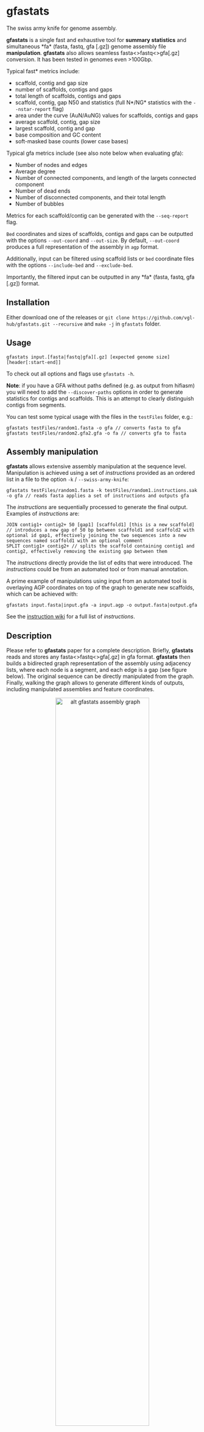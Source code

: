 # gfastats

The swiss army knife for genome assembly.

**gfastats** is a single fast and exhaustive tool for **summary statistics** and simultaneous \*fa\* (fasta, fastq, gfa [.gz]) genome assembly file **manipulation**. **gfastats** also allows seamless fasta<>fastq<>gfa[.gz] conversion. It has been tested in genomes even >100Gbp.

Typical fast\* metrics include:

- scaffold, contig and gap size
- number of scaffolds, contigs and gaps
- total length of scaffolds, contigs and gaps
- scaffold, contig, gap N50 and statistics (full N\*/NG\* statistics with the `--nstar-report` flag)
- area under the curve (AuN/AuNG) values for scaffolds, contigs and gaps
- average scaffold, contig, gap size
- largest scaffold, contig and gap
- base composition and GC content
- soft-masked base counts (lower case bases)

Typical gfa metrics include (see also note below when evaluating gfa):

- Number of nodes and edges
- Average degree
- Number of connected components, and length of the largets connected component
- Number of dead ends
- Number of disconnected components, and their total length
- Number of bubbles

Metrics for each scaffold/contig can be generated with the `--seq-report` flag.

`Bed` coordinates and sizes of scaffolds, contigs and gaps can be outputted with the options `--out-coord` and `--out-size`. By default, `--out-coord` produces a full representation of the assembly in `agp` format.

Additionally, input can be filtered using scaffold lists or `bed` coordinate files with the options `--include-bed` and `--exclude-bed`.

Importantly, the filtered input can be outputted in any \*fa\* (fasta, fastq, gfa [.gz]) format.

## Installation

Either download one of the releases or `git clone https://github.com/vgl-hub/gfastats.git --recursive` and `make -j` in `gfastats` folder.

## Usage

`gfastats input.[fasta|fastq|gfa][.gz] [expected genome size] [header[:start-end]]`

To check out all options and flags use `gfastats -h`.

**Note**: if you have a GFA without paths defined (e.g. as output from hifiasm) you will need to add the `--discover-paths` options in order to generate statistics for contigs and scaffolds. This is an attempt to clearly distinguish contigs from segments.

You can test some typical usage with the files in the `testFiles` folder, e.g.:

```
gfastats testFiles/random1.fasta -o gfa // converts fasta to gfa
gfastats testFiles/random2.gfa2.gfa -o fa // converts gfa to fasta
```

## Assembly manipulation

**gfastats** allows extensive assembly manipulation at the sequence level. Manipulation is achieved using a set of _instructions_ provided as an ordered list in a file to the option `-k` / `--swiss-army-knife`:

```
gfastats testFiles/random1.fasta -k testFiles/random1.instructions.sak -o gfa // reads fasta applies a set of instructions and outputs gfa
```

The _instructions_ are sequentially processed to generate the final output. Examples of _instructions_ are:

```
JOIN contig1+ contig2+ 50 [gap1] [scaffold1] [this is a new scaffold] // introduces a new gap of 50 bp between scaffold1 and scaffold2 with optional id gap1, effectively joining the two sequences into a new sequences named scaffold1 with an optional comment
SPLIT contig1+ contig2+ // splits the scaffold containing contig1 and contig2, effectively removing the existing gap between them
```

The _instructions_ directly provide the list of edits that were introduced. The _instructions_ could be from an automated tool or from manual annotation.

A prime example of manipulations using input from an automated tool is overlaying AGP coordinates on top of the graph to generate new scaffolds, which can be achieved with:
```
gfastats input.fasta|input.gfa -a input.agp -o output.fasta|output.gfa
```

See the <a href="instructions/">instruction wiki</a> for a full list of _instructions_.

## Description

Please refer to **gfastats** paper for a complete description. Briefly, **gfastats** reads and stores any fasta<>fastq<>gfa[.gz] in gfa format. **gfastats** then builds a bidirected graph representation of the assembly using adjacency lists, where each node is a segment, and each edge is a gap (see figure below). The original sequence can be directly manipulated from the graph. Finally, walking the graph allows to generate different kinds of outputs, including manipulated assemblies and feature coordinates.

<p align="center">
    <img src="images/graph.png" alt="alt gfastats assembly graph" width="70%" />
</p>

## How to cite

If you use **gfastats** in your work, please cite:

Gfastats: conversion, evaluation and manipulation of genome sequences using assembly graphs

Giulio Formenti, Linelle Abueg, Angelo Brajuka, Nadolina Brajuka, Cristo Gallardo, Alice Giani, Olivier Fedrigo, Erich D. Jarvis

doi: https://doi.org/10.1093/bioinformatics/btac460
